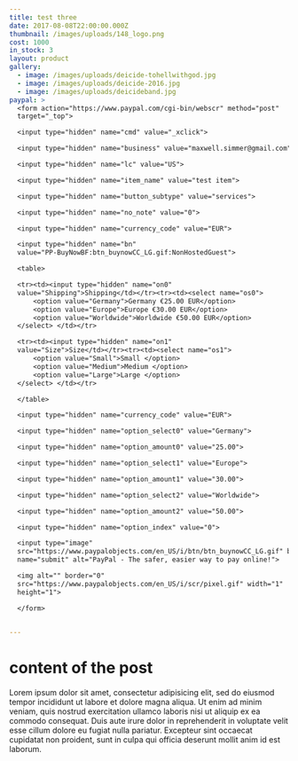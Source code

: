 ```yaml
---
title: test three
date: 2017-08-08T22:00:00.000Z
thumbnail: /images/uploads/148_logo.png
cost: 1000
in_stock: 3
layout: product
gallery:
  - image: /images/uploads/deicide-tohellwithgod.jpg
  - image: /images/uploads/deicide-2016.jpg
  - image: /images/uploads/deicideband.jpg
paypal: >
  <form action="https://www.paypal.com/cgi-bin/webscr" method="post"
  target="_top">

  <input type="hidden" name="cmd" value="_xclick">

  <input type="hidden" name="business" value="maxwell.simmer@gmail.com">

  <input type="hidden" name="lc" value="US">

  <input type="hidden" name="item_name" value="test item">

  <input type="hidden" name="button_subtype" value="services">

  <input type="hidden" name="no_note" value="0">

  <input type="hidden" name="currency_code" value="EUR">

  <input type="hidden" name="bn"
  value="PP-BuyNowBF:btn_buynowCC_LG.gif:NonHostedGuest">

  <table>

  <tr><td><input type="hidden" name="on0"
  value="Shipping">Shipping</td></tr><tr><td><select name="os0">
      <option value="Germany">Germany €25.00 EUR</option>
      <option value="Europe">Europe €30.00 EUR</option>
      <option value="Worldwide">Worldwide €50.00 EUR</option>
  </select> </td></tr>

  <tr><td><input type="hidden" name="on1"
  value="Size">Size</td></tr><tr><td><select name="os1">
      <option value="Small">Small </option>
      <option value="Medium">Medium </option>
      <option value="Large">Large </option>
  </select> </td></tr>

  </table>

  <input type="hidden" name="currency_code" value="EUR">

  <input type="hidden" name="option_select0" value="Germany">

  <input type="hidden" name="option_amount0" value="25.00">

  <input type="hidden" name="option_select1" value="Europe">

  <input type="hidden" name="option_amount1" value="30.00">

  <input type="hidden" name="option_select2" value="Worldwide">

  <input type="hidden" name="option_amount2" value="50.00">

  <input type="hidden" name="option_index" value="0">

  <input type="image"
  src="https://www.paypalobjects.com/en_US/i/btn/btn_buynowCC_LG.gif" border="0"
  name="submit" alt="PayPal - The safer, easier way to pay online!">

  <img alt="" border="0"
  src="https://www.paypalobjects.com/en_US/i/scr/pixel.gif" width="1"
  height="1">

  </form>

                  
---
```


# content of the post

Lorem ipsum dolor sit amet, consectetur adipisicing elit, sed do eiusmod tempor incididunt ut labore et dolore magna aliqua. Ut enim ad minim veniam, quis nostrud exercitation ullamco laboris nisi ut aliquip ex ea commodo consequat. Duis aute irure dolor in reprehenderit in voluptate velit esse cillum dolore eu fugiat nulla pariatur. Excepteur sint occaecat cupidatat non proident, sunt in culpa qui officia deserunt mollit anim id est laborum.

